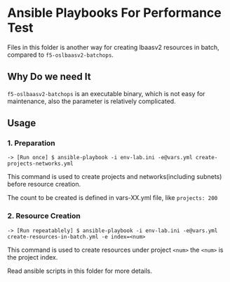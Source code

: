 # Ansible Playbooks For Performance Test

Files in this folder is another way for creating lbaasv2 resources in batch, compared to `f5-oslbaasv2-batchops`. 

## Why Do we need It

`f5-oslbaasv2-batchops` is an executable binary, which is not easy for maintenance, also the parameter is relatively complicated.

## Usage

### 1. Preparation

```
-> [Run once] $ ansible-playbook -i env-lab.ini -e@vars.yml create-projects-networks.yml
```

This command is used to create projects and networks(including subnets) before resource creation.

The count to be created is defined in vars-XX.yml file, like `projects: 200`

### 2. Resource Creation

```
-> [Run repeatablely] $ ansible-playbook -i env-lab.ini -e@vars.yml create-resources-in-batch.yml -e index=<num>
```

This command is used to create resources under project `<num>`
the `<num>` is the project index.

Read ansible scripts in this folder for more details.